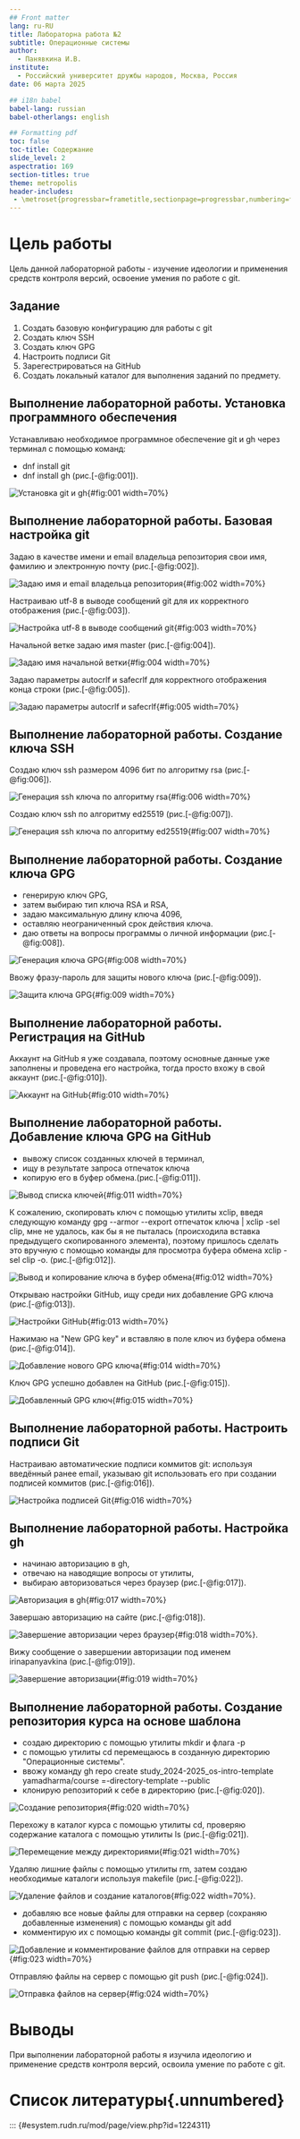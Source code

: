```yaml
---
## Front matter
lang: ru-RU
title: Лабораторна работа №2
subtitle: Операционные системы
author:
  - Панявкина И.В.
institute:
  - Российский университет дружбы народов, Москва, Россия
date: 06 марта 2025

## i18n babel
babel-lang: russian
babel-otherlangs: english

## Formatting pdf
toc: false
toc-title: Содержание
slide_level: 2
aspectratio: 169
section-titles: true
theme: metropolis
header-includes:
 - \metroset{progressbar=frametitle,sectionpage=progressbar,numbering=fraction}
---
```


# Цель работы

  Цель данной лабораторной работы - изучение идеологии и применения средств контроля версий, освоение умения по работе с git.

## Задание

1. Создать базовую конфигурацию для работы с git
2. Создать ключ SSH
3. Создать ключ GPG
4. Настроить подписи Git
5. Зарегестрироваться на GitHub
6. Создать локальный каталог для выполнения заданий по предмету.


## Выполнение лабораторной работы. Установка программного обеспечения
 Устанавливаю необходимое программное обеспечение git и gh через терминал с помощью команд: 
 - dnf install git
 - dnf install gh (рис.[-@fig:001]).

![Установка git и gh](image/lab2.1.png){#fig:001 width=70%}
 
## Выполнение лабораторной работы. Базовая настройка git
  Задаю в качестве имени и email владельца репозитория свои имя, фамилию и электронную почту (рис.[-@fig:002]).
  
![Задаю имя и email владельца репозитория](image/lab2.2.png){#fig:002 width=70%}

  Настраиваю utf-8 в выводе сообщений git для их корректного отображения (рис.[-@fig:003]).
  
![Настройка utf-8 в выводе сообщений git](image/lab2.3.png){#fig:003 width=70%}

  Начальной ветке задаю имя master (рис.[-@fig:004]).
  
![Задаю имя начальной ветки](image/lab2.4.png){#fig:004 width=70%}

  Задаю параметры autocrlf и safecrlf для корректного отображения конца строки (рис.[-@fig:005]).
  
![Задаю параметры autocrlf и safecrlf](image/lab2.5.png){#fig:005 width=70%}

## Выполнение лабораторной работы. Создание ключа SSH
  Создаю ключ ssh размером 4096 бит по алгоритму rsa (рис.[-@fig:006]).

![Генерация ssh ключа по алгоритму rsa](image/lab2.6.png){#fig:006 width=70%}

  Создаю ключ ssh по алгоритму ed25519 (рис.[-@fig:007]).
  
![Генерация ssh ключа по алгоритму ed25519](image/lab2.7.png){#fig:007 width=70%}

## Выполнение лабораторной работы. Создание ключа GPG
  - генерирую ключ GPG,
  - затем выбираю тип ключа RSA и RSA,
  - задаю максимальную длину ключа 4096,
  - оставляю неограниченный срок действия ключа.
  - даю ответы на вопросы программы о личной информации (рис.[-@fig:008]).
  
![Генерация ключа GPG](image/lab2.8.png){#fig:008 width=70%}

  Ввожу фразу-пароль для защиты нового ключа (рис.[-@fig:009]).
  
![Защита ключа GPG](image/lab2.9.png){#fig:009 width=70%}

## Выполнение лабораторной работы. Регистрация на GitHub
  Аккаунт на GitHub я уже создавала, поэтому основные данные уже заполнены и проведена его настройка, тогда просто вхожу в свой аккаунт (рис.[-@fig:010]).

![Аккаунт на GitHub](image/lab2.10.png){#fig:010 width=70%}

## Выполнение лабораторной работы. Добавление ключа GPG на GitHub
  - вывожу список созданных ключей в терминал,
  - ищу в результате запроса отпечаток ключа
  - копирую его в буфер обмена.(рис.[-@fig:011]).
  
![Вывод списка ключей](image/lab2.11.png){#fig:011 width=70%}

  К сожалению, скопировать ключ с помощью утилиты xclip, введя следующую команду gpg --armor --export отпечаток ключа | xclip -sel clip, мне не удалось, как бы я не пыталась (происходила вставка предыдущего скопированного элемента), поэтому пришлось сделать это вручную с помощью команды для просмотра буфера обмена xclip -sel clip -o. (рис.[-@fig:012]).

![Вывод и копирование ключа в буфер обмена](image/lab2.12.png){#fig:012 width=70%}

  Открываю настройки GitHub, ищу среди них добавление GPG ключа (рис.[-@fig:013]).
  
![Настройки GitHub](image/lab2.13.png){#fig:013 width=70%}

  Нажимаю на "New GPG key" и вставляю в поле ключ из буфера обмена (рис.[-@fig:014]).
  
![Добавление нового GPG ключа](image/lab2.14.png){#fig:014 width=70%}
  
  Ключ GPG успешно добавлен на GitHub (рис.[-@fig:015]).
  
![Добавленный GPG ключ](image/lab2.15.png){#fig:015 width=70%}

## Выполнение лабораторной работы. Настроить подписи Git
  Настраиваю автоматические подписи коммитов git: используя введённый ранее email, указываю git использовать его при создании подписей коммитов (рис.[-@fig:016]).
  
![Настройка подписей Git](image/lab2.16.png){#fig:016 width=70%}

## Выполнение лабораторной работы. Настройка gh
  - начинаю авторизацию в gh,
  - отвечаю на наводящие вопросы от утилиты, 
  - выбираю авторизоваться через браузер (рис.[-@fig:017]).


![Авторизация в gh](image/lab2.17.png){#fig:017 width=70%}

  Завершаю авторизацию на сайте (рис.[-@fig:018]).

![Завершение авторизации через браузер](image/lab2.18.png){#fig:018 width=70%}.

  Вижу сообщение о завершении авторизации под именем irinapanyavkina (рис.[-@fig:019]).
  
![Завершение авторизации](image/lab2.19.png){#fig:019 width=70%}

## Выполнение лабораторной работы. Создание репозитория курса на основе шаблона
  - создаю директорию с помощью утилиты mkdir и флага -p
  - с помощью утилиты cd перемещаюсь в созданную директорию "Операционные системы". 
  - ввожу команду gh repo create study_2024-2025_os-intro-template yamadharma/course =-directory-template --public
  - клонирую репозиторий к себе в директорию (рис.[-@fig:020]).

![Создание репозитория](image/lab2.20.png){#fig:020 width=70%}

  Перехожу в каталог курса с помощью утилиты cd, проверяю содержание каталога с помощью утилиты ls (рис.[-@fig:021]).

![Перемещение между директориями](image/lab2.21.png){#fig:021 width=70%}

  Удаляю лишние файлы с помощью утилиты rm, затем создаю необходимые каталоги используя makefile (рис.[-@fig:022]).

![Удаление файлов и создание каталогов](image/lab2.22.png){#fig:022 width=70%}.

  - добавляю все новые файлы для отправки на сервер (сохраняю добавленные изменения) с помощью команды git add
  - комментирую их с помощью команды git commit (рис.[-@fig:023]).
  
![Добавление и комментирование файлов для отправки на сервер](image/lab2.23.png){#fig:023 width=70%}

  Отправляю файлы на сервер с помощью git push (рис.[-@fig:024]).
  
![Отправка файлов на сервер](image/lab2.24.png){#fig:024 width=70%}

# Выводы

  При выполнении лабораторной работы я изучила идеологию и применение средств контроля версий, освоила умение по работе с git.
  
# Список литературы{.unnumbered}

::: {#esystem.rudn.ru/mod/page/view.php?id=1224311}


